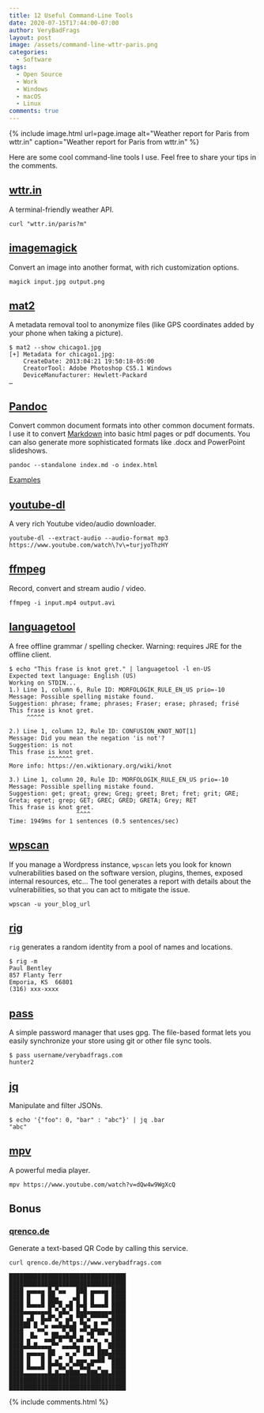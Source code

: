 ```yaml
---
title: 12 Useful Command-Line Tools
date: 2020-07-15T17:44:00-07:00
author: VeryBadFrags
layout: post
image: /assets/command-line-wttr-paris.png
categories:
  - Software
tags:
  - Open Source
  - Work
  - Windows
  - macOS
  - Linux
comments: true
---
```

{% include image.html url=page.image alt="Weather report for Paris from wttr.in" caption="Weather report for Paris from wttr.in" %}

Here are some cool command-line tools I use. Feel free to share your tips in the comments.

<!-- more -->

## [wttr.in](https://wttr.in)

A terminal-friendly weather API.

```shell
curl "wttr.in/paris?m"
```

## [imagemagick](https://www.imagemagick.org)

Convert an image into another format, with rich customization options.

```shell
magick input.jpg output.png 
```

## [mat2](https://0xacab.org/jvoisin/mat2)

A metadata removal tool to anonymize files (like GPS coordinates added by your phone when taking a picture).

```shell
$ mat2 --show chicago1.jpg
[+] Metadata for chicago1.jpg:
    CreateDate: 2013:04:21 19:50:18-05:00
    CreatorTool: Adobe Photoshop CS5.1 Windows
    DeviceManufacturer: Hewlett-Packard
…
```

## [Pandoc](https://pandoc.org)

Convert common document formats into other common document formats. I use it to convert [Markdown](https://www.markdownguide.org) into basic html pages or pdf documents. You can also generate more sophisticated formats like .docx and PowerPoint slideshows.

```shell
pandoc --standalone index.md -o index.html
```

[Examples](https://pandoc.org/demos.html)

## [youtube-dl](https://ytdl-org.github.io/youtube-dl/)

A very rich Youtube video/audio downloader.

```shell
youtube-dl --extract-audio --audio-format mp3 https://www.youtube.com/watch\?v\=turjyoThzHY
```

## [ffmpeg](https://ffmpeg.org)

Record, convert and stream audio / video.

```shell
ffmpeg -i input.mp4 output.avi
```

## [languagetool](https://languagetool.org)

A free offline grammar / spelling checker. Warning: requires JRE for the offline client.

```shell
$ echo "This frase is knot gret." | languagetool -l en-US
Expected text language: English (US)
Working on STDIN...
1.) Line 1, column 6, Rule ID: MORFOLOGIK_RULE_EN_US prio=-10
Message: Possible spelling mistake found.
Suggestion: phrase; frame; phrases; Fraser; erase; phrased; frisé
This frase is knot gret. 
     ^^^^^               

2.) Line 1, column 12, Rule ID: CONFUSION_KNOT_NOT[1]
Message: Did you mean the negation 'is not'?
Suggestion: is not
This frase is knot gret. 
           ^^^^^^^       
More info: https://en.wiktionary.org/wiki/knot

3.) Line 1, column 20, Rule ID: MORFOLOGIK_RULE_EN_US prio=-10
Message: Possible spelling mistake found.
Suggestion: get; great; grew; Greg; greet; Bret; fret; grit; GRE; Greta; egret; grep; GET; GREC; GRED; GRETA; Grey; RET
This frase is knot gret. 
                   ^^^^  
Time: 1949ms for 1 sentences (0.5 sentences/sec)
```

## [wpscan](https://wpscan.org)

If you manage a Wordpress instance, `wpscan` lets you look for known vulnerabilities based on the software version, plugins, themes, exposed internal resources, etc... The tool generates a report with details about the vulnerabilities, so that you can act to mitigate the issue.

```shell
wpscan -u your_blog_url
```

## [rig](https://rig.sourceforge.io)

`rig` generates a random identity from a pool of names and locations.

```shell
$ rig -m
Paul Bentley
857 Flanty Terr
Emporia, KS  66801
(316) xxx-xxxx
```

## [pass](https://www.passwordstore.org)

A simple password manager that uses gpg. The file-based format lets you easily synchronize your store using git or other file sync tools.

```shell
$ pass username/verybadfrags.com
hunter2
```

## [jq](https://stedolan.github.io/jq/)

Manipulate and filter JSONs.

```shell
$ echo '{"foo": 0, "bar" : "abc"}' | jq .bar
"abc"
```

## [mpv](https://mpv.io)

A powerful media player.

```shell
mpv https://www.youtube.com/watch?v=dQw4w9WgXcQ
```

## Bonus

### [qrenco.de](https://qrenco.de)

Generate a text-based QR Code by calling this service.

```shell
curl qrenco.de/https://www.verybadfrags.com
```

```text
█████████████████████████████████
█████████████████████████████████
████ ▄▄▄▄▄ █▄▀▄▄   ███ ▄▄▄▄▄ ████
████ █   █ ██▄    ▄█ █ █   █ ████
████ █▄▄▄█ ██▀█ ▄█ █▄█ █▄▄▄█ ████
████▄▄▄▄▄▄▄█ ▀▄█▄▀ █▄█▄▄▄▄▄▄▄████
████ ▄█  █▄█▀▄▀ ▄█ ▀█▀▄▀▀▀▀▀▄████
██████ █ ▀▄ ▄▄█▄█▄█ ▀█▄ █ ▀▀ ████
████  ▄ ▀▀▄ ▄▄ ▀▄▀█ ▀▀▄█▀██▀▄████
████ ▄▀▀  ▄▄█▀█▀▀█▀▄█ ▄▀▄  ▄ ████
████▄█▄█▄▄▄▄▀▀ ▄▄▄█▄ ▄▄▄ █  █████
████ ▄▄▄▄▄ ██   ▄ ▄▀ █▄█ ███▄████
████ █   █ █ ▄▀  █ ▄▄▄ ▄▄██ ▀████
████ █▄▄▄█ █▀▀█▄▀▄▀▀█▄█▀ ▄   ████
████▄▄▄▄▄▄▄█▄█▄▄████▄▄███▄██▄████
█████████████████████████████████
█████████████████████████████████
```

{% include comments.html %}
